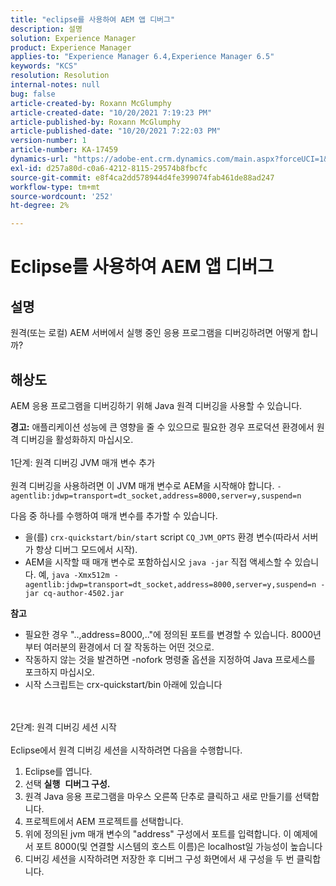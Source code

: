 ```yaml
---
title: "eclipse를 사용하여 AEM 앱 디버그"
description: 설명
solution: Experience Manager
product: Experience Manager
applies-to: "Experience Manager 6.4,Experience Manager 6.5"
keywords: "KCS"
resolution: Resolution
internal-notes: null
bug: false
article-created-by: Roxann McGlumphy
article-created-date: "10/20/2021 7:19:23 PM"
article-published-by: Roxann McGlumphy
article-published-date: "10/20/2021 7:22:03 PM"
version-number: 1
article-number: KA-17459
dynamics-url: "https://adobe-ent.crm.dynamics.com/main.aspx?forceUCI=1&pagetype=entityrecord&etn=knowledgearticle&id=6d81c49c-da31-ec11-b6e5-000d3a5ba97a"
exl-id: d257a80d-c0a6-4212-8115-29574b8fbcfc
source-git-commit: e8f4ca2dd578944d4fe399074fab461de88ad247
workflow-type: tm+mt
source-wordcount: '252'
ht-degree: 2%

---
```


# Eclipse를 사용하여 AEM 앱 디버그

## 설명


원격(또는 로컬) AEM 서버에서 실행 중인 응용 프로그램을 디버깅하려면 어떻게 합니까?


## 해상도


AEM 응용 프로그램을 디버깅하기 위해 Java 원격 디버깅을 사용할 수 있습니다.

<b>경고:</b> 애플리케이션 성능에 큰 영향을 줄 수 있으므로 필요한 경우 프로덕션 환경에서 원격 디버깅을 활성화하지 마십시오.
<br><br>1단계: 원격 디버깅 JVM 매개 변수 추가<br><br>
원격 디버깅을 사용하려면 이 JVM 매개 변수로 AEM을 시작해야 합니다.
`-agentlib:jdwp=transport=dt_socket,address=8000,server=y,suspend=n`

다음 중 하나를 수행하여 매개 변수를 추가할 수 있습니다.

- 을(를) `crx-quickstart/bin/start` script `CQ_JVM_OPTS` 환경 변수(따라서 서버가 항상 디버그 모드에서 시작).
- AEM을 시작할 때 매개 변수로 포함하십시오 `java -jar` 직접 액세스할 수 있습니다. 예, `java -Xmx512m -agentlib:jdwp=transport=dt_socket,address=8000,server=y,suspend=n -jar cq-author-4502.jar`


<b>참고</b>

- 필요한 경우 &quot;..,address=8000,..&quot;에 정의된 포트를 변경할 수 있습니다. 8000년부터 여러분의 환경에서 더 잘 작동하는 어떤 것으로.
- 작동하지 않는 것을 발견하면 -nofork 명령줄 옵션을 지정하여 Java 프로세스를 포크하지 마십시오.
- 시작 스크립트는 crx-quickstart/bin 아래에 있습니다

<br><br>2단계: 원격 디버깅 세션 시작<br><br>
Eclipse에서 원격 디버깅 세션을 시작하려면 다음을 수행합니다.

1. Eclipse를 엽니다.
2. 선택 <b>실행</b>  <b>디버그 구성.</b>
3. 원격 Java 응용 프로그램을 마우스 오른쪽 단추로 클릭하고 새로 만들기를 선택합니다.
4. 프로젝트에서 AEM 프로젝트를 선택합니다.
5. 위에 정의된 jvm 매개 변수의 &quot;address&quot; 구성에서 포트를 입력합니다. 이 예제에서 포트 8000(및 연결할 시스템의 호스트 이름)은 localhost일 가능성이 높습니다
6. 디버깅 세션을 시작하려면 저장한 후 디버그 구성 화면에서 새 구성을 두 번 클릭합니다.
